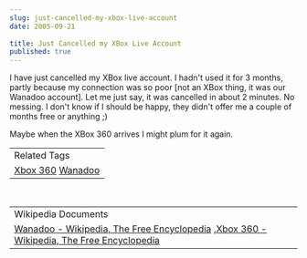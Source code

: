 ```yaml
---
slug: just-cancelled-my-xbox-live-account
date: 2005-09-21
 
title: Just Cancelled my XBox Live Account
published: true
---
```

I have just cancelled my XBox live account.  I hadn't used it for 3 months, partly because my connection was so poor [not an XBox thing, it was our Wanadoo account].  Let me just say, it was cancelled in about 2 minutes.  No messing.  I don't know if I should be happy, they didn't offer me a couple of months free or anything ;)<p />Maybe when the XBox 360 arrives I might plum for it again.<p /><table class="TechnoratiHead TagHeader">
<tr><td>Related Tags</td></tr>
<tr class="Technorati"><td>
<a href="https://paul.kinlan.me/tags/Xbox%20360" class="Tag" rel="tag">Xbox 360</a> <a href="https://paul.kinlan.me/tags/Wanadoo" class="Tag" rel="tag">Wanadoo</a>
</td></tr>
</table><br /><table class="TechnoratiHead TagHeader">
<tr><td>Wikipedia Documents</td></tr>
<tr class="Technorati"><td>
<a href="http://en.wikipedia.org/wiki/Wanadoo">Wanadoo - Wikipedia, The Free Encyclopedia</a> ,<a href="http://en.wikipedia.org/wiki/Xbox_360">Xbox 360 - Wikipedia, The Free Encyclopedia</a>
</td></tr>
</table><div class="blogger-post-footer"><img class="posterous_download_image" src="https://blogger.googleusercontent.com/tracker/8109338-112732695223783025?l=www.kinlan.co.uk%2Findex.html" height="1" alt="" width="1" /></div>

